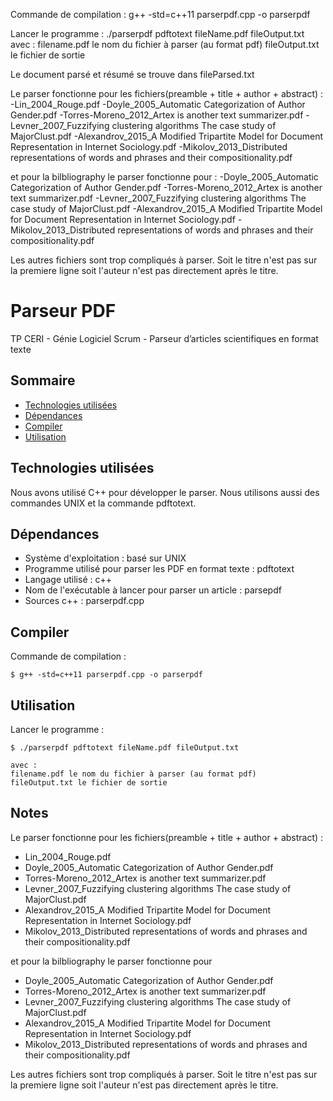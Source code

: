 
Commande de compilation :
g++ -std=c++11 parserpdf.cpp -o parserpdf

Lancer le programme :
./parserpdf pdftotext fileName.pdf fileOutput.txt
avec :
filename.pdf le nom du fichier à parser (au format pdf)
fileOutput.txt le fichier de sortie

Le document parsé et résumé se trouve dans fileParsed.txt


Le parser fonctionne pour les fichiers(preamble + title + author + abstract) :
-Lin_2004_Rouge.pdf
-Doyle_2005_Automatic Categorization of Author Gender.pdf
-Torres-Moreno_2012_Artex is another text summarizer.pdf
-Levner_2007_Fuzzifying clustering algorithms The case study of MajorClust.pdf
-Alexandrov_2015_A Modified Tripartite Model for Document Representation in Internet Sociology.pdf
-Mikolov_2013_Distributed representations of words and phrases and their compositionality.pdf

et pour la bilbliography le parser fonctionne pour :
-Doyle_2005_Automatic Categorization of Author Gender.pdf
-Torres-Moreno_2012_Artex is another text summarizer.pdf
-Levner_2007_Fuzzifying clustering algorithms The case study of MajorClust.pdf
-Alexandrov_2015_A Modified Tripartite Model for Document Representation in Internet Sociology.pdf
-Mikolov_2013_Distributed representations of words and phrases and their compositionality.pdf


Les autres fichiers sont trop compliqués à parser.
Soit le titre n'est pas sur la premiere ligne soit l'auteur n'est pas directement après le titre.



# Parseur PDF

TP CERI - Génie Logiciel Scrum - Parseur d’articles scientifiques en format texte 

## Sommaire

* [Technologies utilisées](#usedtech)
* [Dépendances](#requirements)
* [Compiler](#compile)
* [Utilisation](#utilisation)

## Technologies utilisées

Nous avons utilisé C++ pour développer le parser. Nous utilisons aussi des commandes UNIX et la commande pdftotext.

## Dépendances

* Système d'exploitation : basé sur UNIX
* Programme utilisé pour parser les PDF en format texte : pdftotext
* Langage utilisé : c++
* Nom de l'exécutable à lancer pour parser un article :  parsepdf
* Sources c++ : parserpdf.cpp

## Compiler

Commande de compilation :
```
$ g++ -std=c++11 parserpdf.cpp -o parserpdf
```

## Utilisation 

Lancer le programme :
```
$ ./parserpdf pdftotext fileName.pdf fileOutput.txt

avec :
filename.pdf le nom du fichier à parser (au format pdf)
fileOutput.txt le fichier de sortie
```


## Notes

Le parser fonctionne pour les fichiers(preamble + title + author + abstract) :
* Lin_2004_Rouge.pdf
* Doyle_2005_Automatic Categorization of Author Gender.pdf
* Torres-Moreno_2012_Artex is another text summarizer.pdf
* Levner_2007_Fuzzifying clustering algorithms The case study of MajorClust.pdf
* Alexandrov_2015_A Modified Tripartite Model for Document Representation in Internet Sociology.pdf
* Mikolov_2013_Distributed representations of words and phrases and their compositionality.pdf

et pour la bilbliography le parser fonctionne pour 
* Doyle_2005_Automatic Categorization of Author Gender.pdf
* Torres-Moreno_2012_Artex is another text summarizer.pdf
* Levner_2007_Fuzzifying clustering algorithms The case study of MajorClust.pdf
* Alexandrov_2015_A Modified Tripartite Model for Document Representation in Internet Sociology.pdf
* Mikolov_2013_Distributed representations of words and phrases and their compositionality.pdf

Les autres fichiers sont trop compliqués à parser.
Soit le titre n'est pas sur la premiere ligne soit l'auteur n'est pas directement après le titre.

